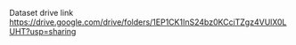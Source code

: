 Dataset drive link
https://drive.google.com/drive/folders/1EP1CK1InS24bz0KCciTZgz4VUlX0LUHT?usp=sharing
